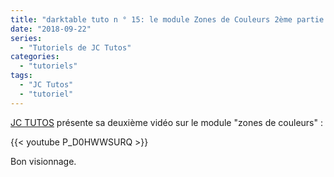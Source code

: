 ```yaml
---
title: "darktable tuto n ° 15: le module Zones de Couleurs 2ème partie."
date: "2018-09-22"
series:
  - "Tutoriels de JC Tutos"
categories: 
  - "tutoriels"
tags: 
  - "JC Tutos"
  - "tutoriel"
---
```


[JC TUTOS](http://darktable.fr/2018/09/pourquoi-darktable-nest-pas-plein-de-fonctionnalites-incroyables/) présente sa deuxième vidéo sur le module "zones de couleurs" : 

{{< youtube P_D0HWWSURQ >}}

Bon visionnage.
